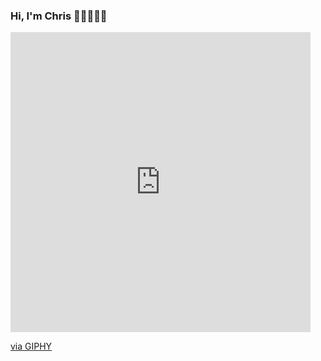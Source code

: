 ### Hi, I'm Chris 👋🏿👨🏿‍💻
<iframe src="https://giphy.com/embed/12BYUePgtn7sis" width="480" height="480" frameBorder="0" class="giphy-embed" allowFullScreen></iframe><p><a href="https://giphy.com/gifs/programmer-dilemma-12BYUePgtn7sis">via GIPHY</a></p>
